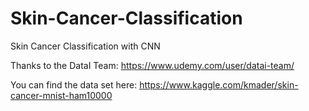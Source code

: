 # Skin-Cancer-Classification
Skin Cancer Classification with CNN


Thanks to the DataI Team: https://www.udemy.com/user/datai-team/

You can find the data set here: https://www.kaggle.com/kmader/skin-cancer-mnist-ham10000


